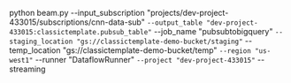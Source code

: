python beam.py --input_subscription "projects/dev-project-433015/subscriptions/cnn-data-sub" `
               --output_table "dev-project-433015:classictemplate.pubsub_table" `
               --job_name "pubsubtobigquery" `
               --staging_location "gs://classictemplate-demo-bucket/staging" `
               --temp_location "gs://classictemplate-demo-bucket/temp" `
               --region "us-west1" `
               --runner "DataflowRunner" `
               --project "dev-project-433015" `
               --streaming
